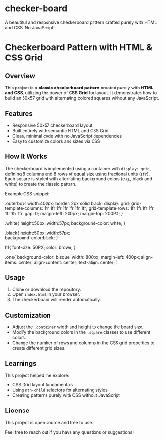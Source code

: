 # checker-board
A beautiful and responsive checkerboard pattern crafted purely with HTML and CSS. No JavaScript!

# Checkerboard Pattern with HTML & CSS Grid

## Overview
This project is a **classic checkerboard pattern** created purely with **HTML and CSS**, utilizing the power of **CSS Grid** for layout. It demonstrates how to build an 50x57 grid with alternating colored squares without any JavaScript.

## Features
- Responsive 50x57 checkerboard layout
- Built entirely with semantic HTML and CSS Grid
- Clean, minimal code with no JavaScript dependencies
- Easy to customize colors and sizes via CSS

## How It Works
The checkerboard is implemented using a container with `display: grid`, defining 8 columns and 8 rows of equal size using fractional units (`1fr`). Each square is styled with alternating background colors (e.g., black and white) to create the classic pattern.

Example CSS snippet:

.outerbox{
    width:400px;
    border: 2px solid black;
    display: grid;
    grid-template-columns: 1fr 1fr 1fr 1fr 1fr 1fr 1fr;
    grid-template-rows: 1fr 1fr 1fr 1fr 1fr 1fr 1fr;
    gap: 0;
    margin-left: 200px;
    margin-top: 200PX;
}

.white{
    height:50px;
    width:57px;
    background-color: white;
}

.black{
    height:50px;
    width:57px;  
    background-color:black; 
}

h1{
    font-size: 50PX;
    color: brown;
}

.one{
  background-color: bisque; 
  width: 800px;
  margin-left: 400px;
  align-items: center;
  align-content: center;
  text-align: center;
}


## Usage
1. Clone or download the repository.
2. Open `index.html` in your browser.
3. The checkerboard will render automatically.

## Customization
- Adjust the `.container` width and height to change the board size.
- Modify the background colors in the `.square` classes to use different colors.
- Change the number of rows and columns in the CSS grid properties to create different grid sizes.

## Learnings
This project helped me explore:
- CSS Grid layout fundamentals
- Using `nth-child` selectors for alternating styles
- Creating patterns purely with CSS without JavaScript

## License
This project is open source and free to use.

Feel free to reach out if you have any questions or suggestions!
